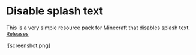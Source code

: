 # Disable splash text
This is a very simple resource pack for Minecraft that disables splash text. [Releases](https://github.com/kakolisgay/disable-splash-text/releases)

![screenshot.png]
